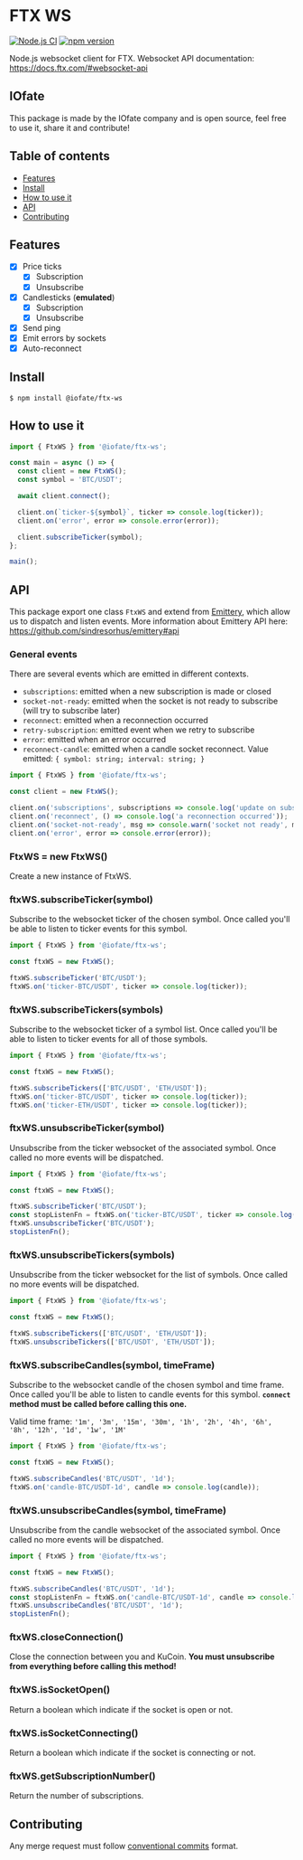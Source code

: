 # FTX WS

[![Node.js CI](https://github.com/IOfate/ftx-ws/actions/workflows/node.js.yml/badge.svg?branch=main)](https://github.com/IOfate/ftx-ws/actions/workflows/node.js.yml)
[![npm version](https://img.shields.io/npm/v/@iofate/ftx-ws)](https://www.npmjs.com/package/@iofate/ftx-ws)

Node.js websocket client for FTX.
Websocket API documentation: https://docs.ftx.com/#websocket-api

## IOfate

This package is made by the IOfate company and is open source, feel free to use it, share it and contribute!

## Table of contents

- [Features](#features)
- [Install](#install)
- [How to use it](#how-to-use-it)
- [API](#api)
- [Contributing](#contributing)

## Features

- [x] Price ticks
  - [x] Subscription
  - [x] Unsubscribe
- [x] Candlesticks (**emulated**)
  - [x] Subscription
  - [x] Unsubscribe
- [x] Send ping
- [x] Emit errors by sockets
- [x] Auto-reconnect

## Install

```
$ npm install @iofate/ftx-ws
```

## How to use it

```js
import { FtxWS } from '@iofate/ftx-ws';

const main = async () => {
  const client = new FtxWS();
  const symbol = 'BTC/USDT';

  await client.connect();

  client.on(`ticker-${symbol}`, ticker => console.log(ticker));
  client.on('error', error => console.error(error));

  client.subscribeTicker(symbol);
};

main();
```

## API

This package export one class `FtxWS` and extend from [Emittery](https://www.npmjs.com/package/emittery), which allow us to dispatch and listen events.
More information about Emittery API here: https://github.com/sindresorhus/emittery#api

### General events

There are several events which are emitted in different contexts.

- `subscriptions`: emitted when a new subscription is made or closed
- `socket-not-ready`: emitted when the socket is not ready to subscribe (will try to subscribe later)
- `reconnect`: emitted when a reconnection occurred
- `retry-subscription`: emitted event when we retry to subscribe
- `error`: emitted when an error occurred
- `reconnect-candle`: emitted when a candle socket reconnect. Value emitted: `{ symbol: string; interval: string; }`

```js
import { FtxWS } from '@iofate/ftx-ws';

const client = new FtxWS();

client.on('subscriptions', subscriptions => console.log('update on subscriptions', subscriptions));
client.on('reconnect', () => console.log('a reconnection occurred'));
client.on('socket-not-ready', msg => console.warn('socket not ready', msg));
client.on('error', error => console.error(error));
```

### FtxWS = new FtxWS()

Create a new instance of FtxWS.

### ftxWS.subscribeTicker(symbol)

Subscribe to the websocket ticker of the chosen symbol.
Once called you'll be able to listen to ticker events for this symbol.

```js
import { FtxWS } from '@iofate/ftx-ws';

const ftxWS = new FtxWS();

ftxWS.subscribeTicker('BTC/USDT');
ftxWS.on('ticker-BTC/USDT', ticker => console.log(ticker));
```

### ftxWS.subscribeTickers(symbols)

Subscribe to the websocket ticker of a symbol list.
Once called you'll be able to listen to ticker events for all of those symbols.

```js
import { FtxWS } from '@iofate/ftx-ws';

const ftxWS = new FtxWS();

ftxWS.subscribeTickers(['BTC/USDT', 'ETH/USDT']);
ftxWS.on('ticker-BTC/USDT', ticker => console.log(ticker));
ftxWS.on('ticker-ETH/USDT', ticker => console.log(ticker));
```

### ftxWS.unsubscribeTicker(symbol)

Unsubscribe from the ticker websocket of the associated symbol.
Once called no more events will be dispatched.

```js
import { FtxWS } from '@iofate/ftx-ws';

const ftxWS = new FtxWS();

ftxWS.subscribeTicker('BTC/USDT');
const stopListenFn = ftxWS.on('ticker-BTC/USDT', ticker => console.log(ticker));
ftxWS.unsubscribeTicker('BTC/USDT');
stopListenFn();
```

### ftxWS.unsubscribeTickers(symbols)

Unsubscribe from the ticker websocket for the list of symbols.
Once called no more events will be dispatched.

```js
import { FtxWS } from '@iofate/ftx-ws';

const ftxWS = new FtxWS();

ftxWS.subscribeTickers(['BTC/USDT', 'ETH/USDT']);
ftxWS.unsubscribeTickers(['BTC/USDT', 'ETH/USDT']);
```

### ftxWS.subscribeCandles(symbol, timeFrame)

Subscribe to the websocket candle of the chosen symbol and time frame.
Once called you'll be able to listen to candle events for this symbol.
**`connect` method must be called before calling this one.**

Valid time frame: `'1m', '3m', '15m', '30m', '1h', '2h', '4h', '6h', '8h', '12h', '1d', '1w', '1M'`

```js
import { FtxWS } from '@iofate/ftx-ws';

const ftxWS = new FtxWS();

ftxWS.subscribeCandles('BTC/USDT', '1d');
ftxWS.on('candle-BTC/USDT-1d', candle => console.log(candle));
```

### ftxWS.unsubscribeCandles(symbol, timeFrame)

Unsubscribe from the candle websocket of the associated symbol.
Once called no more events will be dispatched.

```js
import { FtxWS } from '@iofate/ftx-ws';

const ftxWS = new FtxWS();

ftxWS.subscribeCandles('BTC/USDT', '1d');
const stopListenFn = ftxWS.on('candle-BTC/USDT-1d', candle => console.log(candle));
ftxWS.unsubscribeCandles('BTC/USDT', '1d');
stopListenFn();
```

### ftxWS.closeConnection()

Close the connection between you and KuCoin.
**You must unsubscribe from everything before calling this method!**

### ftxWS.isSocketOpen()

Return a boolean which indicate if the socket is open or not.

### ftxWS.isSocketConnecting()

Return a boolean which indicate if the socket is connecting or not.

### ftxWS.getSubscriptionNumber()

Return the number of subscriptions.

## Contributing

Any merge request must follow [conventional commits](https://conventionalcommits.org/) format.
